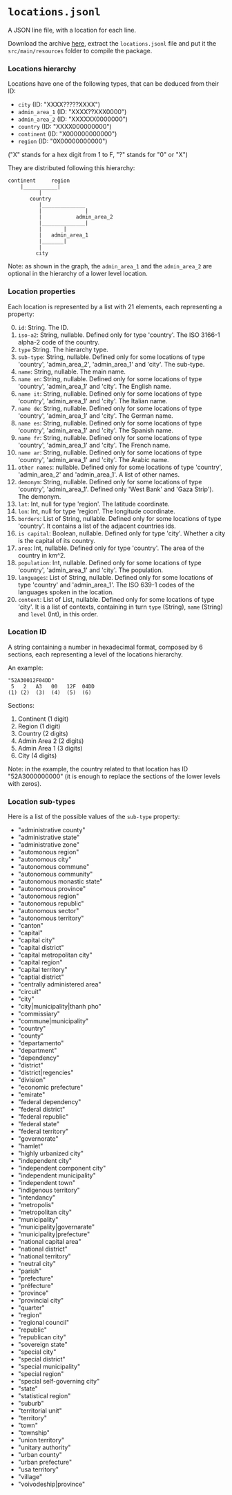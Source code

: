 # `locations.jsonl`

A JSON line file, with a location for each line.

Download the archive [here](https://drive.google.com/open?id=1ZX9xWmb4lADqcaDVmii4HN168Itf0Lmc), extract the 
`locations.jsonl` file and put it the `src/main/resources` folder to compile the package. 

### Locations hierarchy

Locations have one of the following types, that can be deduced from their ID:
* `city` (ID: "XXXX?????XXXX")
* `admin_area_1` (ID: "XXXX??XXX0000")
* `admin_area_2` (ID: "XXXXXX0000000")
* `country` (ID: "XXXX000000000")
* `continent` (ID: "X000000000000")
* `region` (ID: "0X00000000000")

("X" stands for a hex digit from 1 to F, "?" stands for "0" or "X")

They are distributed following this hierarchy:
```
continent     region
    |___________|
          |
       country
          |______________
          |              |
          |           admin_area_2
          |______________|
          |       |
          |   admin_area_1
          |_______|
          |
         city
```
Note: as shown in the graph, the `admin_area_1` and the `admin_area_2` are optional in the hierarchy of a lower level location.

### Location properties

Each location is represented by a list with 21 elements, each representing a property:

0.  `id`: String. The ID.
1.  `iso-a2`: String, nullable. Defined only for type 'country'. The ISO 3166-1 alpha-2 code of the country.
2.  `type` String. The hierarchy type.
3.  `sub-type`: String, nullable. Defined only for some locations of type 'country', 'admin_area_2', 'admin_area_1' and 'city'. The sub-type.
4.  `name`: String, nullable. The main name.
5.  `name en`: String, nullable. Defined only for some locations of type 'country', 'admin_area_1' and 'city'. The English name.
6.  `name it`: String, nullable. Defined only for some locations of type 'country', 'admin_area_1' and 'city'. The Italian name.
7.  `name de`: String, nullable. Defined only for some locations of type 'country', 'admin_area_1' and 'city'. The German name.
8.  `name es`: String, nullable. Defined only for some locations of type 'country', 'admin_area_1' and 'city'. The Spanish name.
9.  `name fr`: String, nullable. Defined only for some locations of type 'country', 'admin_area_1' and 'city'. The French name.
10. `name ar`: String, nullable. Defined only for some locations of type 'country', 'admin_area_1' and 'city'. The Arabic name.
11. `other names`: nullable. Defined only for some locations of type 'country', 'admin_area_2' and 'admin_area_1'. A list of other names.
12. `demonym`: String, nullable. Defined only for some locations of type 'country', 'admin_area_1'. Defined only 'West Bank' and 'Gaza Strip'). The demonym.
13. `lat`: Int, null for type 'region'. The latitude coordinate.
14. `lon`: Int, null for type 'region'. The longitude coordinate.
15. `borders`: List of String, nullable. Defined only for some locations of type 'country'. It contains a list of the adjacent countries ids.
16. `is capital`: Boolean, nullable. Defined only for type 'city'. Whether a city is the capital of its country.
17. `area`: Int, nullable. Defined only for type 'country'. The area of the country in km^2.
18. `population`: Int, nullable. Defined only for some locations of type 'country', 'admin_area_1' and 'city'. The population.
19. `languages`: List of String, nullable. Defined only for some locations of type 'country' and 'admin_area_1'. The ISO 639-1 codes of the languages spoken in the location.
20. `context`: List of List, nullable. Defined only for some locations of type 'city'. It is a list of contexts, containing in turn `type` (String), `name` (String) and `level` (Int), in this order.

### Location ID

A string containing a number in hexadecimal format, composed by 6 sections, each representing a level of the locations hierarchy.

An example:
```
"52A30012F04DD"
 5   2   A3   00   12F  04DD
(1) (2)  (3)  (4)  (5)  (6)

```

Sections:
1. Continent (1 digit)
2. Region (1 digit)
3. Country (2 digits)
4. Admin Area 2 (2 digits)
5. Admin Area 1 (3 digits)
6. City (4 digits)

Note: in the example, the country related to that location has ID "52A3000000000" (it is enough to replace the sections of the lower levels with zeros).

### Location sub-types

Here is a list of the possible values of the `sub-type` property:
* "administrative county"
* "administrative state"
* "administrative zone"
* "automonous region"
* "autonomous city"
* "autonomous commune"
* "autonomous community"
* "autonomous monastic state"
* "autonomous province"
* "autonomous region"
* "autonomous republic"
* "autonomous sector"
* "autonomous territory"
* "canton"
* "capital"
* "capital city"
* "capital district"
* "capital metropolitan city"
* "capital region"
* "capital territory"
* "captial district"
* "centrally administered area"
* "circuit"
* "city"
* "city|municipality|thanh pho"
* "commissiary"
* "commune|municipality"
* "country"
* "county"
* "departamento"
* "department"
* "dependency"
* "district"
* "district|regencies"
* "division"
* "economic prefecture"
* "emirate"
* "federal dependency"
* "federal district"
* "federal republic"
* "federal state"
* "federal territory"
* "governorate"
* "hamlet"
* "highly urbanized city"
* "independent city"
* "independent component city"
* "independent municipality"
* "independent town"
* "indigenous territory"
* "intendancy"
* "metropolis"
* "metropolitan city"
* "municipality"
* "municipality|governarate"
* "municipality|prefecture"
* "national capital area"
* "national district"
* "national territory"
* "neutral city"
* "parish"
* "prefecture"
* "préfecture"
* "province"
* "provincial city"
* "quarter"
* "region"
* "regional council"
* "republic"
* "republican city"
* "sovereign state"
* "special city"
* "special district"
* "special municipality"
* "special region"
* "special self-governing city"
* "state"
* "statistical region"
* "suburb"
* "territorial unit"
* "territory"
* "town"
* "township"
* "union territory"
* "unitary authority"
* "urban county"
* "urban prefecture"
* "usa territory"
* "village"
* "voivodeship|province"
